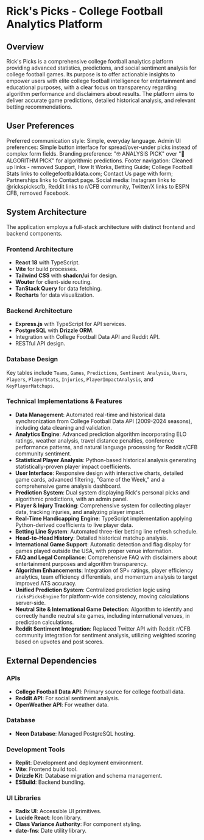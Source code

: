 # Rick's Picks - College Football Analytics Platform

## Overview
Rick's Picks is a comprehensive college football analytics platform providing advanced statistics, predictions, and social sentiment analysis for college football games. Its purpose is to offer actionable insights to empower users with elite college football intelligence for entertainment and educational purposes, with a clear focus on transparency regarding algorithm performance and disclaimers about results. The platform aims to deliver accurate game predictions, detailed historical analysis, and relevant betting recommendations.

## User Preferences
Preferred communication style: Simple, everyday language.
Admin UI preferences: Simple button interface for spread/over-under picks instead of complex form fields.
Branding preference: "🤓 ANALYSIS PICK" over "🤖 ALGORITHM PICK" for algorithmic predictions.
Footer navigation: Cleaned up links - removed Support, How It Works, Betting Guide; College Football Stats links to collegefootballdata.com; Contact Us page with form; Partnerships links to Contact page.
Social media: Instagram links to @rickspickscfb, Reddit links to r/CFB community, Twitter/X links to ESPN CFB, removed Facebook.

## System Architecture
The application employs a full-stack architecture with distinct frontend and backend components.

### Frontend Architecture
- **React 18** with TypeScript.
- **Vite** for build processes.
- **Tailwind CSS** with **shadcn/ui** for design.
- **Wouter** for client-side routing.
- **TanStack Query** for data fetching.
- **Recharts** for data visualization.

### Backend Architecture
- **Express.js** with TypeScript for API services.
- **PostgreSQL** with **Drizzle ORM**.
- Integration with College Football Data API and Reddit API.
- RESTful API design.

### Database Design
Key tables include `Teams`, `Games`, `Predictions`, `Sentiment Analysis`, `Users`, `Players`, `PlayerStats`, `Injuries`, `PlayerImpactAnalysis`, and `KeyPlayerMatchups`.

### Technical Implementations & Features
- **Data Management**: Automated real-time and historical data synchronization from College Football Data API (2009-2024 seasons), including data cleaning and validation.
- **Analytics Engine**: Advanced prediction algorithm incorporating ELO ratings, weather analysis, travel distance penalties, conference performance patterns, and natural language processing for Reddit r/CFB community sentiment.
- **Statistical Player Analysis**: Python-based historical analysis generating statistically-proven player impact coefficients.
- **User Interface**: Responsive design with interactive charts, detailed game cards, advanced filtering, "Game of the Week," and a comprehensive game analysis dashboard.
- **Prediction System**: Dual system displaying Rick's personal picks and algorithmic predictions, with an admin panel.
- **Player & Injury Tracking**: Comprehensive system for collecting player data, tracking injuries, and analyzing player impact.
- **Real-Time Handicapping Engine**: TypeScript implementation applying Python-derived coefficients to live player data.
- **Betting Line System**: Automated three-tier betting line refresh schedule.
- **Head-to-Head History**: Detailed historical matchup analysis.
- **International Game Support**: Automatic detection and flag display for games played outside the USA, with proper venue information.
- **FAQ and Legal Compliance**: Comprehensive FAQ with disclaimers about entertainment purposes and algorithm transparency.
- **Algorithm Enhancements**: Integration of SP+ ratings, player efficiency analytics, team efficiency differentials, and momentum analysis to target improved ATS accuracy.
- **Unified Prediction System**: Centralized prediction logic using `ricksPicksEngine` for platform-wide consistency, moving calculations server-side.
- **Neutral Site & International Game Detection**: Algorithm to identify and correctly handle neutral site games, including international venues, in prediction calculations.
- **Reddit Sentiment Integration**: Replaced Twitter API with Reddit r/CFB community integration for sentiment analysis, utilizing weighted scoring based on upvotes and post scores.

## External Dependencies

### APIs
- **College Football Data API**: Primary source for college football data.
- **Reddit API**: For social sentiment analysis.
- **OpenWeather API**: For weather data.

### Database
- **Neon Database**: Managed PostgreSQL hosting.

### Development Tools
- **Replit**: Development and deployment environment.
- **Vite**: Frontend build tool.
- **Drizzle Kit**: Database migration and schema management.
- **ESBuild**: Backend bundling.

### UI Libraries
- **Radix UI**: Accessible UI primitives.
- **Lucide React**: Icon library.
- **Class Variance Authority**: For component styling.
- **date-fns**: Date utility library.